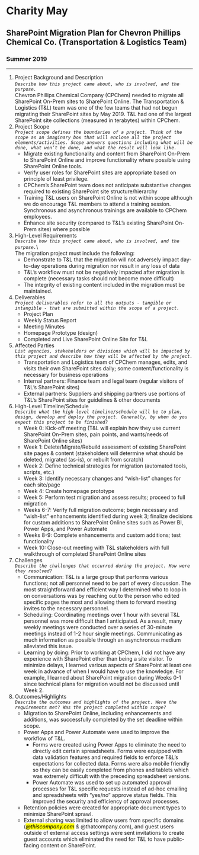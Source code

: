 # Charity May
## SharePoint Migration Plan for Chevron Phillips Chemical Co. (Transportation & Logistics Team)
### Summer 2019
---
1. Project Background and Description\
_`Describe how this project came about, who is involved, and the purpose.`_  
Chevron Phillips Chemical Company (CPChem) needed to migrate all SharePoint On-Prem sites to SharePoint Online. The Transportation & Logistics (T&L) team was one of the few teams that had not begun migrating their SharePoint sites by May 2019. T&L had one of the largest SharePoint site collections (measured in terabytes) within CPChem.
2. Project Scope\
_`Project scope defines the boundaries of a project. Think of the scope as an imaginary box that will enclose all the project elements/activities. Scope answers questions including what will be done, what won’t be done, and what the result will look like.`_  
    * Migrate existing functionality and content from SharePoint On-Prem to SharePoint Online and improve functionality where possible using SharePoint Online tools.
    * Verify user roles for SharePoint sites are appropriate based on principle of least privilege.
    * CPChem’s SharePoint team does not anticipate substantive changes required to existing SharePoint site structure/hierarchy
    * Training T&L users on SharePoint Online is not within scope although we do encourage T&L members to attend a training session. Synchronous and asynchronous trainings are available to CPChem employees.
    * Enhance site security (compared to T&L’s existing SharePoint On-Prem sites) where possible
3. High-Level Requirements\
_`Describe how this project came about, who is involved, and the purpose.`_\  
The migration project must include the following:
    * Demonstrate to T&L that the migration will not adversely impact day-to-day operations during migration nor result in any loss of data
    * T&L’s workflow must not be negatively impacted after migration is complete (necessary tasks should not become more difficult)
    * The integrity of existing content included in the migration must be maintained.
4. Deliverables\
_`Project deliverables refer to all the outputs - tangible or intangible - that are submitted within the scope of a project.`_  
    * Project Plan
    * Weekly Status Report
    * Meeting Minutes
    * Homepage Prototype (design)
    * Completed and Live SharePoint Online Site for T&L
5. Affected Parties\
_`List agencies, stakeholders or divisions which will be impacted by this project and describe how they will be affected by the project.`_  
    * Transportation and Logistics team of CPChem manages, edits, and visits their own SharePoint sites daily; some content/functionality is necessary for business operations
    * Internal partners: Finance team and legal team (regular visitors of T&L’s SharePoint sites)
    * External partners: Suppliers and shipping partners use portions of T&L’s SharePoint sites for guidelines & other documents
6. High-Level Timeline/Schedule\
_`Describe what the high level timeline/schedule will be to plan, design, develop and deploy the project. Generally, by when do you expect this project to be finished?`_  
    * Week 0: Kick-off meeting (T&L will explain how they use current SharePoint On-Prem sites, pain points, and wants/needs of SharePoint Online sites)
    * Week 1: Delete/Migrate/Rebuild assessment of existing SharePoint site pages & content (stakeholders will determine what should be deleted, migrated (as-is), or rebuilt from scratch)
    * Week 2: Define technical strategies for migration (automated tools, scripts, etc.)
    * Week 3: Identify necessary changes and “wish-list” changes for each site/page
    * Week 4: Create homepage prototype
    * Week 5: Perform test migration and assess results; proceed to full migration
    * Weeks 6-7: Verify full migration outcome; begin necessary and “wish-list” enhancements identified during week 3; finalize decisions for custom additions to SharePoint Online sites such as Power BI, Power Apps, and Power Automate
    * Weeks 8-9: Complete enhancements and custom additions; test functionality
    * Week 10: Close-out meeting with T&L stakeholders with full walkthrough of completed SharePoint Online sites
7. Challenges\
_`Describe the challenges that occurred during the project. How were they resolved?`_  
    * Communication: T&L is a large group that performs various functions; not all personnel need to be part of every discussion. The most straightforward and efficient way I determined who to loop in on conversations was by reaching out to the person who edited specific pages the most and allowing them to forward meeting invites to the necessary personnel.
    * Scheduling: Coordinating meetings over 1 hour with several T&L personnel was more difficult than I anticipated. As a result, many weekly meetings were conducted over a series of 30-minute meetings instead of 1-2 hour single meetings. Communicating as much information as possible through an asynchronous medium alleviated this issue.
    * Learning by doing: Prior to working at CPChem, I did not have any experience with SharePoint other than being a site visitor. To minimize delays, I learned various aspects of SharePoint at least one week in advance of when I would have to use the knowledge. For example, I learned about SharePoint migration during Weeks 0-1 since technical plans for migration would not be discussed until Week 2.  
8. Outcomes/Highlights\
_`Describe the outcomes and highlights of the project. Were the requirements met? Was the project completed within scope?`_  
    * Migration to SharePoint Online, including enhancements and additions, was successfully completed by the set deadline within scope.
    * Power Apps and Power Automate were used to improve the workflow of T&L.
        * Forms were created using Power Apps to eliminate the need to directly edit certain spreadsheets. Forms were equipped with data validation features and required fields to enforce T&L’s expectations for collected data. Forms were also mobile friendly so they can be easily completed from phones and tablets which was extremely difficult with the preceding spreadsheet versions.
        * Power Automate was used to set up automated approval processes for T&L specific requests instead of ad-hoc emailing and spreadsheets with “yes/no” approve status fields. This improved the security and efficiency of approval processes.
    * Retention policies were created for appropriate document types to minimize SharePoint sprawl.
    * External sharing was limited to allow users from specific domains (<mark>*@thiscompany.com</mark> & <mark>*@thatcompany.com</mark>), and guest users outside of external access settings were sent invitations to create guest accounts which eliminated the need for T&L to have public-facing content on SharePoint.
